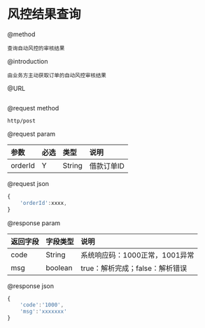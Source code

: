 # 风控结果查询

@method

```
查询自动风控的审核结果
```

@introduction

```
由业务方主动获取订单的自动风控审核结果
```

@URL

```

```

@request method

```
http/post
```

@request param

| 参数 | 必选 | 类型 | 说明 |
| :--- | :--- | :--- | :--- |
| orderId | Y | String | 借款订单ID |

@request json

```js
{
    'orderId':xxxx,
}
```

@response param

| 返回字段 | 字段类型 | 说明 |
| :--- | :--- | :--- |
| code | String | 系统响应码：1000正常，1001异常 |
| msg | boolean | true：解析完成；false：解析错误 |

@response json

```js
{
    'code':'1000',
    'msg':'xxxxxxx'
}
```



